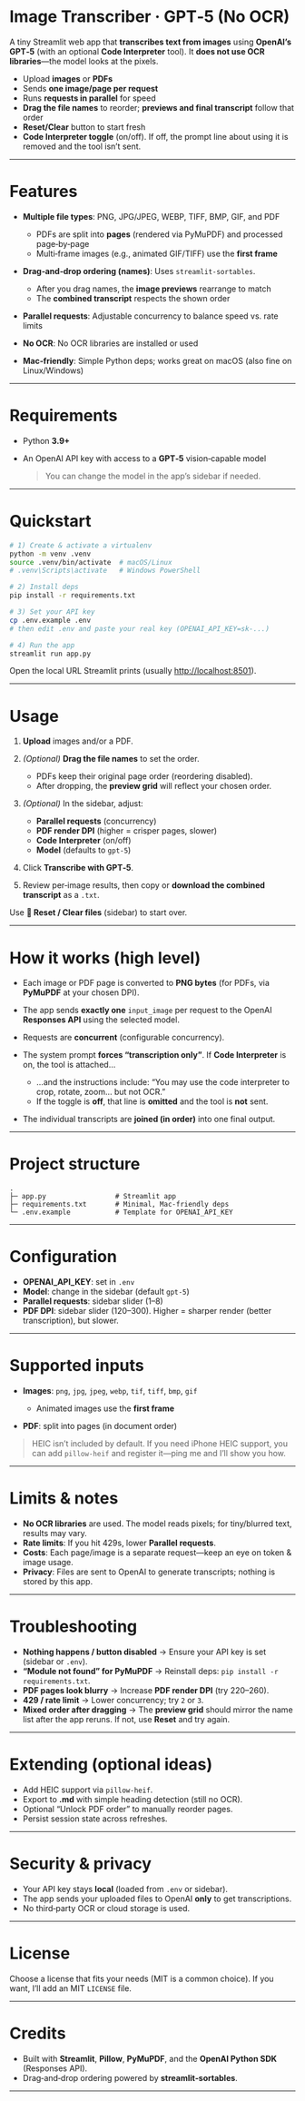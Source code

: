 # Image Transcriber · GPT‑5 (No OCR)

A tiny Streamlit web app that **transcribes text from images** using **OpenAI’s GPT‑5** (with an optional **Code Interpreter** tool). It **does not use OCR libraries**—the model looks at the pixels.

* Upload **images** or **PDFs**
* Sends **one image/page per request**
* Runs **requests in parallel** for speed
* **Drag the file names** to reorder; **previews and final transcript** follow that order
* **Reset/Clear** button to start fresh
* **Code Interpreter toggle** (on/off). If off, the prompt line about using it is removed and the tool isn’t sent.

---

# Features

* **Multiple file types**: PNG, JPG/JPEG, WEBP, TIFF, BMP, GIF, and PDF

  * PDFs are split into **pages** (rendered via PyMuPDF) and processed page‑by‑page
  * Multi‑frame images (e.g., animated GIF/TIFF) use the **first frame**
* **Drag‑and‑drop ordering (names)**: Uses `streamlit-sortables`.

  * After you drag names, the **image previews** rearrange to match
  * The **combined transcript** respects the shown order
* **Parallel requests**: Adjustable concurrency to balance speed vs. rate limits
* **No OCR**: No OCR libraries are installed or used
* **Mac‑friendly**: Simple Python deps; works great on macOS (also fine on Linux/Windows)

---

# Requirements

* Python **3.9+**
* An OpenAI API key with access to a **GPT‑5** vision‑capable model

  > You can change the model in the app’s sidebar if needed.

---

# Quickstart

```bash
# 1) Create & activate a virtualenv
python -m venv .venv
source .venv/bin/activate  # macOS/Linux
# .venv\Scripts\activate   # Windows PowerShell

# 2) Install deps
pip install -r requirements.txt

# 3) Set your API key
cp .env.example .env
# then edit .env and paste your real key (OPENAI_API_KEY=sk-...)

# 4) Run the app
streamlit run app.py
```

Open the local URL Streamlit prints (usually [http://localhost:8501](http://localhost:8501)).

---

# Usage

1. **Upload** images and/or a PDF.
2. *(Optional)* **Drag the file names** to set the order.

   * PDFs keep their original page order (reordering disabled).
   * After dropping, the **preview grid** will reflect your chosen order.
3. *(Optional)* In the sidebar, adjust:

   * **Parallel requests** (concurrency)
   * **PDF render DPI** (higher = crisper pages, slower)
   * **Code Interpreter** (on/off)
   * **Model** (defaults to `gpt-5`)
4. Click **Transcribe with GPT‑5**.
5. Review per‑image results, then copy or **download the combined transcript** as a `.txt`.

Use **🔁 Reset / Clear files** (sidebar) to start over.

---

# How it works (high level)

* Each image or PDF page is converted to **PNG bytes** (for PDFs, via **PyMuPDF** at your chosen DPI).
* The app sends **exactly one** `input_image` per request to the OpenAI **Responses API** using the selected model.
* Requests are **concurrent** (configurable concurrency).
* The system prompt **forces “transcription only”**. If **Code Interpreter** is on, the tool is attached…

  * …and the instructions include: “You may use the code interpreter to crop, rotate, zoom… but not OCR.”
  * If the toggle is **off**, that line is **omitted** and the tool is **not** sent.
* The individual transcripts are **joined (in order)** into one final output.

---

# Project structure

```
.
├─ app.py                 # Streamlit app
├─ requirements.txt       # Minimal, Mac-friendly deps
└─ .env.example           # Template for OPENAI_API_KEY
```

---

# Configuration

* **OPENAI\_API\_KEY**: set in `.env`
* **Model**: change in the sidebar (default `gpt-5`)
* **Parallel requests**: sidebar slider (1–8)
* **PDF DPI**: sidebar slider (120–300). Higher = sharper render (better transcription), but slower.

---

# Supported inputs

* **Images**: `png`, `jpg`, `jpeg`, `webp`, `tif`, `tiff`, `bmp`, `gif`

  * Animated images use the **first frame**
* **PDF**: split into pages (in document order)

> HEIC isn’t included by default. If you need iPhone HEIC support, you can add `pillow-heif` and register it—ping me and I’ll show you how.

---

# Limits & notes

* **No OCR libraries** are used. The model reads pixels; for tiny/blurred text, results may vary.
* **Rate limits**: If you hit 429s, lower **Parallel requests**.
* **Costs**: Each page/image is a separate request—keep an eye on token & image usage.
* **Privacy**: Files are sent to OpenAI to generate transcripts; nothing is stored by this app.

---

# Troubleshooting

* **Nothing happens / button disabled** → Ensure your API key is set (sidebar or `.env`).
* **“Module not found” for PyMuPDF** → Reinstall deps: `pip install -r requirements.txt`.
* **PDF pages look blurry** → Increase **PDF render DPI** (try 220–260).
* **429 / rate limit** → Lower concurrency; try `2` or `3`.
* **Mixed order after dragging** → The **preview grid** should mirror the name list after the app reruns. If not, use **Reset** and try again.

---

# Extending (optional ideas)

* Add HEIC support via `pillow-heif`.
* Export to **.md** with simple heading detection (still no OCR).
* Optional “Unlock PDF order” to manually reorder pages.
* Persist session state across refreshes.

---

# Security & privacy

* Your API key stays **local** (loaded from `.env` or sidebar).
* The app sends your uploaded files to OpenAI **only** to get transcriptions.
* No third‑party OCR or cloud storage is used.

---

# License

Choose a license that fits your needs (MIT is a common choice). If you want, I’ll add an MIT `LICENSE` file.

---

# Credits

* Built with **Streamlit**, **Pillow**, **PyMuPDF**, and the **OpenAI Python SDK** (Responses API).
* Drag‑and‑drop ordering powered by **streamlit‑sortables**.

---